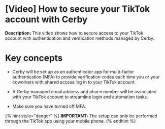 # [Video] How to secure your TikTok account with Cerby

**Description:** This video shows how to secure access to your TikTok account with authentication and verification methods managed by Cerby.

# **Key concepts**

  * Cerby will be set up as an authenticator app for multi-factor authentication (MFA) to provide verification codes each time you or your coworkers with shared access log in to your TikTok account.

  * A Cerby-managed email address and phone number will be associated with your TikTok account to streamline login and automation tasks.

  * Make sure you have turned off MFA.

{% hint style="danger" %} **IMPORTANT:** The setup can only be performed
through the TikTok app using your mobile phone. {% endhint %}

